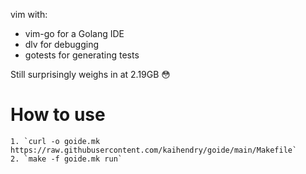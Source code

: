 vim with:

* vim-go for a Golang IDE
* dlv for debugging
* gotests for generating tests

Still surprisingly weighs in at 2.19GB 😳

# How to use

	1. `curl -o goide.mk https://raw.githubusercontent.com/kaihendry/goide/main/Makefile`
	2. `make -f goide.mk run`
